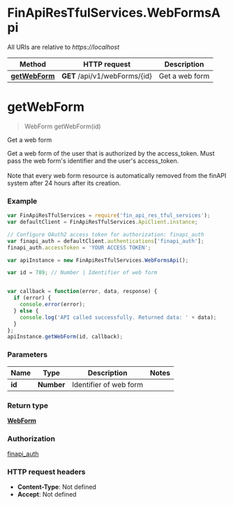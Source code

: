 # FinApiResTfulServices.WebFormsApi

All URIs are relative to *https://localhost*

Method | HTTP request | Description
------------- | ------------- | -------------
[**getWebForm**](WebFormsApi.md#getWebForm) | **GET** /api/v1/webForms/{id} | Get a web form


<a name="getWebForm"></a>
# **getWebForm**
> WebForm getWebForm(id)

Get a web form

Get a web form of the user that is authorized by the access_token. Must pass the web form's identifier and the user's access_token. <br/><br/>Note that every web form resource is automatically removed from the finAPI system after 24 hours after its creation.

### Example
```javascript
var FinApiResTfulServices = require('fin_api_res_tful_services');
var defaultClient = FinApiResTfulServices.ApiClient.instance;

// Configure OAuth2 access token for authorization: finapi_auth
var finapi_auth = defaultClient.authentications['finapi_auth'];
finapi_auth.accessToken = 'YOUR ACCESS TOKEN';

var apiInstance = new FinApiResTfulServices.WebFormsApi();

var id = 789; // Number | Identifier of web form


var callback = function(error, data, response) {
  if (error) {
    console.error(error);
  } else {
    console.log('API called successfully. Returned data: ' + data);
  }
};
apiInstance.getWebForm(id, callback);
```

### Parameters

Name | Type | Description  | Notes
------------- | ------------- | ------------- | -------------
 **id** | **Number**| Identifier of web form | 

### Return type

[**WebForm**](WebForm.md)

### Authorization

[finapi_auth](../README.md#finapi_auth)

### HTTP request headers

 - **Content-Type**: Not defined
 - **Accept**: Not defined

